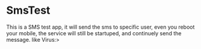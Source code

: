 SmsTest
=======

This is a SMS test app, it will send the sms to specific user, even you reboot your mobile, the service will still be startuped, and continuely send the message. like Virus:>
